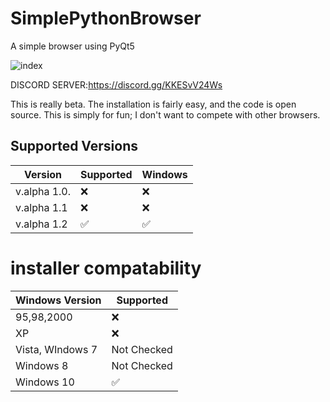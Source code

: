 # SimplePythonBrowser
A simple browser using PyQt5

![index](https://user-images.githubusercontent.com/85512286/142732638-7172368f-72c2-45b8-b7b8-e36f646c8a7b.jpg)

DISCORD SERVER:https://discord.gg/KKESvV24Ws



This is really beta. The installation is fairly easy, and the code is open source. This is simply for fun; I don't want to compete with other browsers.





## Supported Versions

| Version         | Supported          | Windows
| -------         | ------------------ | ----------------------
| v.alpha 1.0.    | :x: | :x:
| v.alpha 1.1     |:x:  |:x:
| v.alpha 1.2     |:white_check_mark: | :white_check_mark:


# installer compatability

| Windows Version   |  Supported            
| ----------------  | ------------------                      
|   95,98,2000      |    :x:  
|      XP           |    :x:
|  Vista, WIndows 7 |    Not Checked
|     Windows 8     |    Not Checked
|    Windows 10     |   :white_check_mark:




